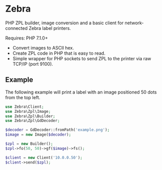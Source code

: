 # Zebra

PHP ZPL builder, image conversion and a basic client for network-connected Zebra label printers.

Requires: PHP 7.1.0+

* Convert images to ASCII hex.
* Create ZPL code in PHP that is easy to read.
* Simple wrapper for PHP sockets to send ZPL to the printer via raw TCP/IP (port 9100).

## Example

The following example will print a label with an image positioned 50 dots from the top left.

```php
use Zebra\Client;
use Zebra\Zpl\Image;
use Zebra\Zpl\Builder;
use Zebra\Zpl\GdDecoder;

$decoder = GdDecoder::fromPath('example.png');
$image = new Image($decoder);

$zpl = new Builder();
$zpl->fo(50, 50)->gf($image)->fs();

$client = new Client('10.0.0.50');
$client->send($zpl);
```

